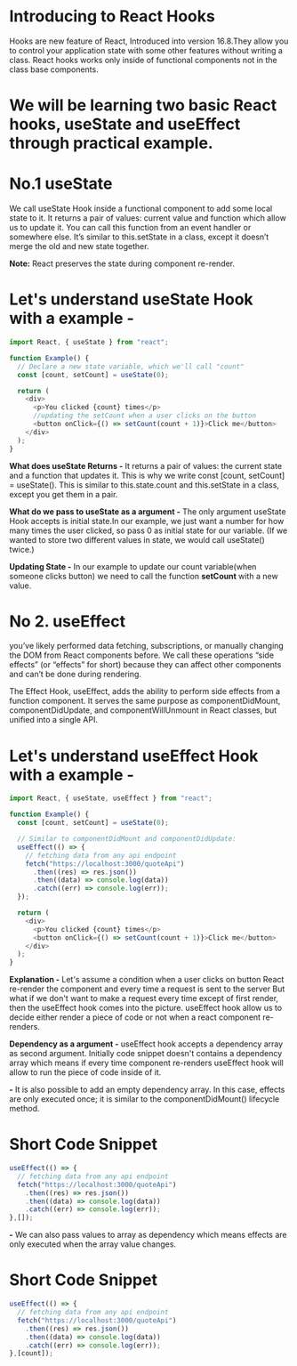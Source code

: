 # Introducing to React Hooks

Hooks are new feature of React, Introduced into version 16.8.They allow you to control your application state with some other features without writing a class. React hooks works only inside of functional components not in the class base components.

# We will be learning two basic React hooks, useState and useEffect through practical example.

# No.1  useState

We call useState Hook inside a functional component to add some local state to it. It returns a pair of values: current value and function which allow us to update it. You can call this function from an event handler or somewhere else. It’s similar to this.setState in a class, except it doesn’t merge the old and new state together.

**Note:** React preserves the state during component re-render.

# Let's understand useState Hook with a example -

```javascript
import React, { useState } from "react";

function Example() {
  // Declare a new state variable, which we'll call "count"
  const [count, setCount] = useState(0);

  return (
    <div>
      <p>You clicked {count} times</p>
      //updating the setCount when a user clicks on the button
      <button onClick={() => setCount(count + 1)}>Click me</button>
    </div>
  );
}
```

**What does useState Returns -** It returns a pair of values: the current state and a function that updates it. This is why we write const [count, setCount] = useState(). This is similar to this.state.count and this.setState in a class, except you get them in a pair.

**What do we pass to useState as a argument -** The only argument useState Hook accepts is initial state.In our example, we just want a number for how many times the user clicked, so pass 0 as initial state for our variable. (If we wanted to store two different values in state, we would call useState() twice.)

**Updating State -** In our example to update our count variable(when someone clicks button) we need to call the function **setCount** with a new value.

# No 2. useEffect

you’ve likely performed data fetching, subscriptions, or manually changing the DOM from React components before. We call these operations “side effects” (or “effects” for short) because they can affect other components and can’t be done during rendering.

The Effect Hook, useEffect, adds the ability to perform side effects from a function component. It serves the same purpose as componentDidMount, componentDidUpdate, and componentWillUnmount in React classes, but unified into a single API.

# Let's understand useEffect Hook with a example -

```javascript
import React, { useState, useEffect } from "react";

function Example() {
  const [count, setCount] = useState(0);

  // Similar to componentDidMount and componentDidUpdate:
  useEffect(() => {
    // fetching data from any api endpoint
    fetch("https://localhost:3000/quoteApi")
      .then((res) => res.json())
      .then((data) => console.log(data))
      .catch((err) => console.log(err));
  });

  return (
    <div>
      <p>You clicked {count} times</p>
      <button onClick={() => setCount(count + 1)}>Click me</button>
    </div>
  );
}
```

**Explanation -** Let's assume a condition when a user clicks on button React re-render the component and every time a request is sent to the server But what if we don't want to make a request every time except of first render, then the useEffect hook comes into the picture. useEffect hook allow us to decide either render a piece of code or not when a react component re-renders.

**Dependency as a argument -** useEffect hook accepts a dependency array as second argument. Initially code snippet doesn't contains a dependency array which means if every time component re-renders useEffect hook will allow to run the piece of code inside of it.

  **-** It is also possible to add an empty dependency array. In this case, effects are only executed once; it is similar to the componentDidMount() lifecycle method.

  # Short Code Snippet

  ```javascript
  useEffect(() => {
    // fetching data from any api endpoint
    fetch("https://localhost:3000/quoteApi")
      .then((res) => res.json())
      .then((data) => console.log(data))
      .catch((err) => console.log(err));
  },[]);
  ```

  **-** We can also pass values to array as dependency which means effects are only executed when the array value changes.
  
  # Short Code Snippet

  ```javascript
  useEffect(() => {
    // fetching data from any api endpoint
    fetch("https://localhost:3000/quoteApi")
      .then((res) => res.json())
      .then((data) => console.log(data))
      .catch((err) => console.log(err));
  },[count]);
  ```
  
